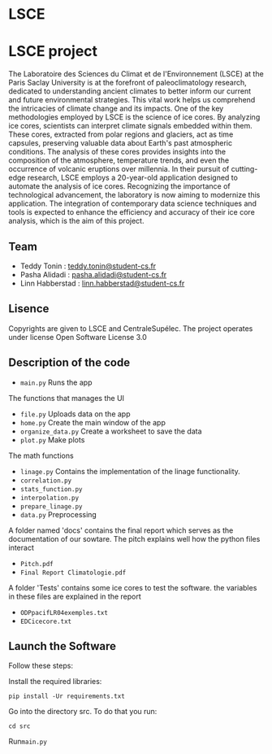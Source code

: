 # LSCE

# LSCE project
The Laboratoire des Sciences du Climat et de l'Environnement (LSCE) at the Paris Saclay University is at the forefront of paleoclimatology research, dedicated to understanding ancient climates to better inform our current and future environmental strategies. This vital work helps us comprehend the intricacies of climate change and its impacts. One of the key methodologies employed by LSCE is the science of ice cores. By analyzing ice cores, scientists can interpret climate signals embedded within them. These cores, extracted from polar regions and glaciers, act as time capsules, preserving valuable data about Earth's past atmospheric conditions. The analysis of these cores provides insights into the composition of the atmosphere, temperature trends, and even the occurrence of volcanic eruptions over millennia. In their pursuit of cutting-edge research, LSCE employs a 20-year-old application designed to automate the analysis of ice cores. Recognizing the importance of technological advancement, the laboratory is now aiming to modernize this application. The integration of contemporary data science techniques and tools is expected to enhance the efficiency and accuracy of their ice core analysis, which is the aim of this project.

## Team 

- Teddy Tonin : teddy.tonin@student-cs.fr
- Pasha Alidadi : pasha.alidadi@student-cs.fr
- Linn Habberstad : linn.habberstad@student-cs.fr

## Lisence

Copyrights are given to LSCE and CentraleSupélec.
The project operates under license  Open Software License 3.0

## Description of the code

- ``main.py`` Runs the app

The functions that manages the UI

- ``file.py`` Uploads data on the app
- ``home.py`` Create the main window of the app
- ``organize_data.py`` Create a worksheet to save the data
- ``plot.py`` Make plots

The math functions 


- ``linage.py`` Contains the implementation of the linage functionality. 
- ``correlation.py`` 
- ``stats_function.py``
- ``interpolation.py`` 
- ``prepare_linage.py`` 
- ``data.py`` Preprocessing

A folder named 'docs' contains the final report which serves as the documentation of our sowtare. The pitch explains well how the python files interact
- ``Pitch.pdf``
- ``Final Report Climatologie.pdf``

A folder 'Tests' contains some ice cores to test the software. the variables in these files are explained in the report
- ``ODPpacifLR04exemples.txt``  
- ``EDCicecore.txt`` 



## Launch the Software 

Follow these steps:

Install the required libraries:

    pip install -Ur requirements.txt

Go into the directory src. To do that you run:

    cd src

Run``main.py``


